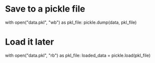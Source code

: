 # Save to a pickle file
with open("data.pkl", "wb") as pkl_file:
    pickle.dump(data, pkl_file)

# Load it later
with open("data.pkl", "rb") as pkl_file:
    loaded_data = pickle.load(pkl_file)